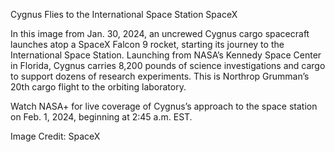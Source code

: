 Cygnus Flies to the International Space Station 
 SpaceX

In this image from Jan. 30, 2024, an uncrewed Cygnus cargo spacecraft launches atop a SpaceX Falcon 9 rocket, starting its journey to the International Space Station. Launching from NASA’s Kennedy Space Center in Florida, Cygnus carries 8,200 pounds of science investigations and cargo to support dozens of research experiments. This is Northrop Grumman’s 20th cargo flight to the orbiting laboratory.

Watch NASA+ for live coverage of Cygnus’s approach to the space station on Feb. 1, 2024, beginning at 2:45 a.m. EST.

Image Credit: SpaceX